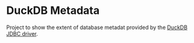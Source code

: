 # DuckDB Metadata

Project to show the extent of database metadat provided by the [DuckDB JDBC driver](https://duckdb.org/docs/api/java.html).